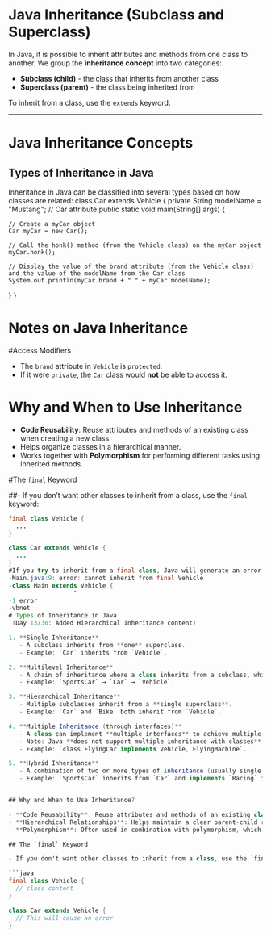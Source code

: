 # Java Inheritance (Subclass and Superclass)

In Java, it is possible to inherit attributes and methods from one class to another. We group the **inheritance concept** into two categories:

- **Subclass (child)** - the class that inherits from another class  
- **Superclass (parent)** - the class being inherited from  

To inherit from a class, use the `extends` keyword.

---


# Java Inheritance Concepts
## Types of Inheritance in Java


Inheritance in Java can be classified into several types based on how classes are related:
class Car extends Vehicle {
  private String modelName = "Mustang";    // Car attribute
  public static void main(String[] args) {

    // Create a myCar object
    Car myCar = new Car();

    // Call the honk() method (from the Vehicle class) on the myCar object
    myCar.honk();

    // Display the value of the brand attribute (from the Vehicle class) and the value of the modelName from the Car class
    System.out.println(myCar.brand + " " + myCar.modelName);
  }
}
# Notes on Java Inheritance

#Access Modifiers

- The `brand` attribute in `Vehicle` is `protected`.  
- If it were `private`, the `Car` class would **not** be able to access it.

# Why and When to Use Inheritance

- **Code Reusability**: Reuse attributes and methods of an existing class when creating a new class.  
- Helps organize classes in a hierarchical manner.  
- Works together with **Polymorphism** for performing different tasks using inherited methods.

#The `final` Keyword

##- If you don’t want other classes to inherit from a class, use the `final` keyword:

```java
final class Vehicle {
  ...
}

class Car extends Vehicle {
  ...
}
#If you try to inherit from a final class, Java will generate an error:
-Main.java:9: error: cannot inherit from final Vehicle
-class Main extends Vehicle {
                  ^
-1 error
-vbnet
# Types of Inheritance in Java
 (Day 13/30: Added Hierarchical Inheritance content)

1. **Single Inheritance**  
   - A subclass inherits from **one** superclass.  
   - Example: `Car` inherits from `Vehicle`.

2. **Multilevel Inheritance**  
   - A chain of inheritance where a class inherits from a subclass, which in turn inherits from another superclass.  
   - Example: `SportsCar` → `Car` → `Vehicle`.

3. **Hierarchical Inheritance**  
   - Multiple subclasses inherit from a **single superclass**.  
   - Example: `Car` and `Bike` both inherit from `Vehicle`.

4. **Multiple Inheritance (through interfaces)**  
   - A class can implement **multiple interfaces** to achieve multiple inheritance.  
   - Note: Java **does not support multiple inheritance with classes** to avoid ambiguity.  
   - Example: `class FlyingCar implements Vehicle, FlyingMachine`.

5. **Hybrid Inheritance**  
   - A combination of two or more types of inheritance (usually single + multiple via interfaces).  
   - Example: `SportsCar` inherits from `Car` and implements `Racing` interface.


## Why and When to Use Inheritance?

- **Code Reusability**: Reuse attributes and methods of an existing class when creating a new class.  
- **Hierarchical Relationships**: Helps maintain a clear parent-child relationship between classes.  
- **Polymorphism**: Often used in combination with polymorphism, which allows inherited methods to perform different tasks.

## The `final` Keyword

- If you don't want other classes to inherit from a class, use the `final` keyword:

```java
final class Vehicle {
  // class content
}

class Car extends Vehicle {
  // This will cause an error
}
